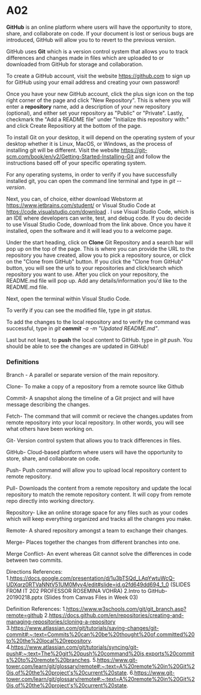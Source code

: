 # A02

<body>

<strong>GitHub</strong> is an online platform where users will have the opportunity to store, share, and collaborate on code. If your document is lost or serious bugs are introduced, GitHub will allow you to to revert to the previous version. 

GitHub uses <strong>Git</strong> which is a version control system that allows you to track differences and changes made in files which are uploaded to or downloaded from GitHub for storage and collaboration. 

To create a GitHub account, visit the website https://github.com to sign up for GitHub using your email address and creating your own password! 

Once you have your new GitHub account, click the plus sign icon on the top right corner of the page and click "New Repository". This is where you will enter a <strong>repository</strong> name, add a description of your new repository (optional), and either set your repository as "Public" or "Private". Lastly, checkmark the "Add a README file" under "Initialize this repository with:" and click Create Repositiory at the bottom of the page. 

To install Git on your desktop, it will depend on the operating system of your desktop whether it is Linux, MacOS, or Windows, as the process of installing git will be different. Visit the website https://git-scm.com/book/en/v2/Getting-Started-Installing-Git and follow the instructions based off of your specific operating system. 

For any operating systems, in order to verify if you have successfully installed git, you can open the command line terminal and type in <i>git --version</i>. 

Next, you can, of choice, either download Webstorm at https://www.jetbrains.com/student/ or Visual Studio Code at https://code.visualstudio.com/download .
I use Visual Studio Code, which is an IDE where developers can write, test, and debug code. If you do decide to use Visual Studio Code, download from the link above. Once you have it installed, open the software and it will lead you to a welcome page. 

Under the start heading, click on <strong>Clone</strong> Git Repository and a search bar will pop up on the top of the page. This is where you can provide the URL to the repository you have created, allow you to pick a repository source, or click on the "Clone from GitHub" button. If you click the "Clone from GitHub" button, you will see the urls to your repositories and click/search which repository you want to use. After you click on your repository, the README.md file will pop up. Add any details/information you'd like to the README.md file. 

Next, open the terminal within Visual Studio Code. 

To verify if you can see the modified file, 
type in <i>git status</i>.

To add the changes to the local repository and to verify the command was successful, type in <i> git <strong>commit</strong> -a -m "Updated README.md"</i>. 

Last but not least, to <strong>push</strong> the local content to GitHub. 
type in <i>git push</i>. You should be able to see the changes are updated in GitHub! 

<h3>Definitions</h3>
Branch - A parallel or separate version of the main repository. 

Clone- To make a copy of a repository from a remote source like Github 

Commit- A snapshot along the timeline of a Git project and will have message describing the changes. 

Fetch- The command that will commit or recieve the changes.updates from remote repository into your local repository. In other words, you will see what others have been working on. 

Git- Version control system that allows you to track differences in files. 

GitHub- Cloud-based platform where users will have the opportunity to store, share, and collaborate on code. 

Push- Push command will allow you to upload local repository content to remote repository. 

Pull- Downloads the content from a remote repository and update the local repository to match the remote repository content. It will copy from remote repo directly into working directory. 

Repository- Like an online storage space for any files such as your codes which will keep everything organized and tracks all the changes you make. 

Remote- A shared repository amongst a team to exchange their changes.  

Merge- Places together the changes from different branches into one. 

Merge Conflict- An event whereas Git cannot solve the differences in code between two commits. 

Directions References: 
1.https://docs.google.com/presentation/d/1u3bTSQd_LApYwtuWcQ-UDXqrz0RTVaNNtV51UM0Myv4/edit#slide=id.g2fd649dd694_1_0 
(SLIDES FROM IT 202 PROFESSOR ROSEMINA VOHRA)
2.Intro to GitHub-20190218.pptx (Slides from Canvas Files in Week 03)

Definition References: 
1.https://www.w3schools.com/git/git_branch.asp?remote=github
2.https://docs.github.com/en/repositories/creating-and-managing-repositories/cloning-a-repository
3.https://www.atlassian.com/git/tutorials/saving-changes/git-commit#:~:text=Commits%20can%20be%20thought%20of,committed%20to%20the%20local%20repository.
4.https://www.atlassian.com/git/tutorials/syncing/git-push#:~:text=The%20git%20push%20command%20is,exports%20commits%20to%20remote%20branches.
5.https://www.git-tower.com/learn/git/glossary/remote#:~:text=A%20remote%20in%20Git%20is,of%20the%20project's%20current%20state.
6.https://www.git-tower.com/learn/git/glossary/remote#:~:text=A%20remote%20in%20Git%20is,of%20the%20project's%20current%20state.




</body>